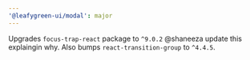 ```yaml
---
'@leafygreen-ui/modal': major
---
```


Upgrades `focus-trap-react` package to `^9.0.2` @shaneeza update this explaingin why. Also bumps `react-transition-group` to `^4.4.5`.
